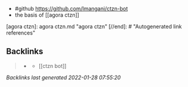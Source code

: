 - #github https://github.com/lmangani/ctzn-bot
- the basis of [[agora ctzn]]

[//begin]: # "Autogenerated link references for markdown compatibility"
[agora ctzn]: agora ctzn.md "agora ctzn"
[//end]: # "Autogenerated link references"

## Backlinks

> - [](ctzn.md)
>   - [[ctzn bot]]

_Backlinks last generated 2022-01-28 07:55:20_
